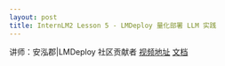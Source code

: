 ```yaml
---
layout: post
title: InternLM2 Lesson 5 - LMDeploy 量化部署 LLM 实践
---
```


讲师：安泓郡|LMDeploy 社区贡献者
[视频地址](https://www.bilibili.com/video/BV1tr421x75B/)
[文档](https://github.com/InternLM/Tutorial/blob/camp2/lmdeploy/README.md)